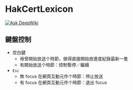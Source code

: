# HakCertLexicon

[![Ask DeepWiki](https://deepwiki.com/badge.svg)](https://deepwiki.com/Aiuanyu/HakCertLexicon)

## 鍵盤控制

- 空白鍵
  - 毋曾開始放送个時節，做得直接開始放進度紀錄最新一隻
  - 有開始放送个時節：控制暫停／繼續
- `Esc`
  - 無 focus 在網頁互動元件个時節：停止放送
  - 有 focus 在網頁互動元件个時節：退出 focus
